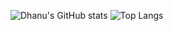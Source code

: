 ![Dhanu's GitHub stats](https://github-readme-stats.vercel.app/api?username=Dhanasri-Parisam&show_icons=truehide=contribs,prs)
![Top Langs](https://github-readme-stats.vercel.app/api/top-langs/?username=Dhanasri-Parisam&size_weight=0.5&count_weight=0.5)

